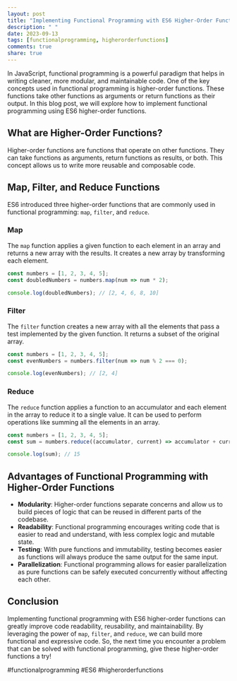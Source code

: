 ```yaml
---
layout: post
title: "Implementing Functional Programming with ES6 Higher-Order Functions"
description: " "
date: 2023-09-13
tags: [functionalprogramming, higherorderfunctions]
comments: true
share: true
---
```


In JavaScript, functional programming is a powerful paradigm that helps in writing cleaner, more modular, and maintainable code. One of the key concepts used in functional programming is higher-order functions. These functions take other functions as arguments or return functions as their output. In this blog post, we will explore how to implement functional programming using ES6 higher-order functions.

## What are Higher-Order Functions?

Higher-order functions are functions that operate on other functions. They can take functions as arguments, return functions as results, or both. This concept allows us to write more reusable and composable code.

## Map, Filter, and Reduce Functions

ES6 introduced three higher-order functions that are commonly used in functional programming: `map`, `filter`, and `reduce`.

### Map

The `map` function applies a given function to each element in an array and returns a new array with the results. It creates a new array by transforming each element.

```javascript
const numbers = [1, 2, 3, 4, 5];
const doubledNumbers = numbers.map(num => num * 2);

console.log(doubledNumbers); // [2, 4, 6, 8, 10]
```

### Filter

The `filter` function creates a new array with all the elements that pass a test implemented by the given function. It returns a subset of the original array.

```javascript
const numbers = [1, 2, 3, 4, 5];
const evenNumbers = numbers.filter(num => num % 2 === 0);

console.log(evenNumbers); // [2, 4]
```

### Reduce

The `reduce` function applies a function to an accumulator and each element in the array to reduce it to a single value. It can be used to perform operations like summing all the elements in an array.

```javascript
const numbers = [1, 2, 3, 4, 5];
const sum = numbers.reduce((accumulator, current) => accumulator + current, 0);

console.log(sum); // 15
```

## Advantages of Functional Programming with Higher-Order Functions

- **Modularity**: Higher-order functions separate concerns and allow us to build pieces of logic that can be reused in different parts of the codebase.
- **Readability**: Functional programming encourages writing code that is easier to read and understand, with less complex logic and mutable state.
- **Testing**: With pure functions and immutability, testing becomes easier as functions will always produce the same output for the same input.
- **Parallelization**: Functional programming allows for easier parallelization as pure functions can be safely executed concurrently without affecting each other.

## Conclusion

Implementing functional programming with ES6 higher-order functions can greatly improve code readability, reusability, and maintainability. By leveraging the power of `map`, `filter`, and `reduce`, we can build more functional and expressive code. So, the next time you encounter a problem that can be solved with functional programming, give these higher-order functions a try!

#functionalprogramming #ES6 #higherorderfunctions